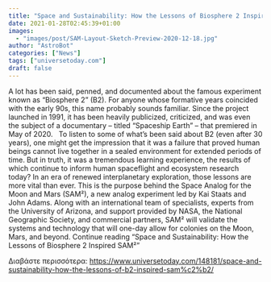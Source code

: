 ```yaml
---
title: "Space and Sustainability: How the Lessons of Biosphere 2 Inspired SAM²"
date: 2021-01-28T02:45:39+01:00
images:
  - "images/post/SAM-Layout-Sketch-Preview-2020-12-18.jpg"
author: "AstroBot"
categories: ["News"]
tags: ["universetoday.com"]
draft: false
---
```


A lot has been said, penned, and documented about the famous experiment known as “Biosphere 2” (B2). For anyone whose formative years coincided with the early 90s, this name probably sounds familiar. Since the project launched in 1991, it has been heavily publicized, criticized, and was even the subject of a documentary – titled “Spaceship Earth” – that premiered in May of 2020.   To listen to some of what’s been said about B2 (even after 30 years), one might get the impression that it was a failure that proved human beings cannot live together in a sealed environment for extended periods of time. But in truth, it was a tremendous learning experience, the results of which continue to inform human spaceflight and ecosystem research today? In an era of renewed interplanetary exploration, those lessons are more vital than ever. This is the purpose behind the Space Analog for the Moon and Mars (SAM²), a new analog experiment led by Kai Staats and John Adams. Along with an international team of specialists, experts from the University of Arizona, and support provided by NASA, the National Geographic Society, and commercial partners, SAM² will validate the systems and technology that will one-day allow for colonies on the Moon, Mars, and beyond. Continue reading “Space and Sustainability: How the Lessons of Biosphere 2 Inspired SAM²” 

Διαβάστε περισσότερα: https://www.universetoday.com/148181/space-and-sustainability-how-the-lessons-of-b2-inspired-sam%c2%b2/
